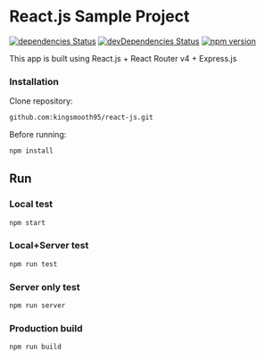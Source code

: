 # React.js Sample Project

[![dependencies Status](mailto:git@github.com:kingsmooth95/react-js.git)](mailto:git@github.com:kingsmooth95/react-js.git) [![devDependencies Status](mailto:git@github.com:kingsmooth95/react-js.git)](mailto:git@github.com:kingsmooth95/react-js.git) [![npm version](mailto:git@github.com:kingsmooth95/react-js.git)](mailto:git@github.com:kingsmooth95/react-js.git)

This app is built using React.js + React Router v4 + Express.js

### Installation

Clone repository:
```sh
github.com:kingsmooth95/react-js.git
```
Before running:
```sh
npm install
```


## Run

### Local test

```sh
npm start
```

### Local+Server test

```sh
npm run test
```

### Server only test

```sh
npm run server
```

### Production build

```sh
npm run build
```